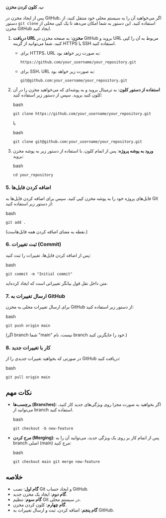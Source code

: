 #### ب. کلون کردن مخزن

پس از ایجاد مخزن در GitHub، اگر می‌خواهید آن را به سیستم محلی خود منتقل کنید، از دستور `git clone` استفاده کنید. این دستور به شما امکان می‌دهد تا یک کپی محلی از مخزن GitHub ایجاد کنید.

1.  **دریافت URL مخزن**: به صفحه مخزن در GitHub بروید و URL مربوط به آن را کپی کنید. شما می‌توانید از گزینه HTTPS یا SSH استفاده کنید.

    -   برای HTTPS، URL به صورت زیر خواهد بود:

  

         

        `https://github.com/your_username/your_repository.git`

    -   برای SSH، URL به صورت زیر خواهد بود:



         

        `git@github.com:your_username/your_repository.git`

2.  **استفاده از دستور کلون**: به ترمینال بروید و به پوشه‌ای که می‌خواهید مخزن را در آن کلون کنید بروید. سپس از دستور زیر استفاده کنید:

    bash

     

    `git clone https://github.com/your_username/your_repository.git`

    یا

    bash

     

    `git clone git@github.com:your_username/your_repository.git`

3.  **ورود به پوشه پروژه**: پس از اتمام کلون، با استفاده از دستور زیر به پوشه مخزن بروید:

    bash

     

    `cd your_repository`

### 5\. اضافه کردن فایل‌ها

فایل‌های پروژه خود را به پوشه مخزن کپی کنید. سپس برای اضافه کردن فایل‌ها به Git از دستور زیر استفاده کنید:

bash

 

`git add .`

(نقطه به معنای اضافه کردن همه فایل‌هاست.)

### 6\. ثبت تغییرات (Commit)

پس از اضافه کردن فایل‌ها، تغییرات را ثبت کنید:

bash

 

`git commit -m "Initial commit"`

متن داخل نقل قول بیانگر تغییراتی است که ایجاد کرده‌اید.

### 7\. ارسال تغییرات به GitHub

برای ارسال تغییرات محلی به مخزن GitHub از دستور زیر استفاده کنید:

bash

 

`git push origin main`

(اگر branch شما "main" نیست، نام branch خود را جایگزین کنید.)

### 8\. کار با تغییرات جدید

در صورتی که بخواهید تغییرات جدیدی را از GitHub دریافت کنید:

bash

 

`git pull origin main`

نکات مهم
--------

-   **برچسب‌ها (Branches)**: اگر بخواهید به صورت مجزا روی ویژگی‌های جدید کار کنید، می‌توانید از branch استفاده کنید.

    bash

     

    `git checkout -b new-feature`

-   **مرج کردن (Merging)**: پس از اتمام کار بر روی یک ویژگی جدید، می‌توانید آن را به branch اصلی (main) مرج کنید:

    bash

     

    `git checkout main
    git merge new-feature`

خلاصه
-----

-   **گام اول**: نصب Git و ایجاد حساب GitHub.
-   **گام دوم**: ایجاد یک مخزن جدید.
-   **گام سوم**: تنظیم Git در سیستم محلی.
-   **گام چهارم**: کلون کردن مخزن.
-   **گام پنجم**: اضافه کردن، ثبت و ارسال تغییرات به GitHub.



